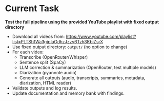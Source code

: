 # Current Task

**Test the full pipeline using the provided YouTube playlist with fixed output directory**

- Download all videos from: https://www.youtube.com/playlist?list=PLTSh1Wa3gjplaOdhzJzzv6Tzh3KbiZsrX
- Use fixed output directory: `output/` (no option to change)
- For each video:
    - Transcribe (OpenRouter/Whisper)
    - Sentence split (SpaCy)
    - LLM correction & summarization (OpenRouter, test multiple models)
    - Diarization (pyannote.audio)
    - Generate all outputs (audio, transcripts, summaries, metadata, diarization, HTML reader)
- Validate outputs and log results.
- Update documentation and memory bank with findings.
